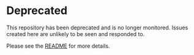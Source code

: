 # Deprecated

This repository has been deprecated and is no longer monitored. Issues created here are unlikely to be seen and responded to.

Please see the [README](README.md#deprecated) for more details.
